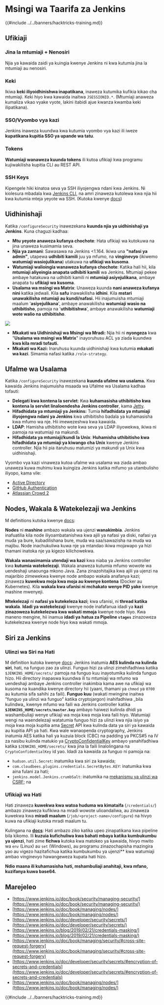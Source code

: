 # Msingi wa Taarifa za Jenkins

{{#include ../../banners/hacktricks-training.md}}

## Ufikiaji

### Jina la mtumiaji + Nenosiri

Njia ya kawaida zaidi ya kuingia kwenye Jenkins ni kwa kutumia jina la mtumiaji au nenosiri.

### Keki

Ikiwa **keki iliyoidhinishwa inapatikana**, inaweza kutumika kufikia kikao cha mtumiaji. Keki hiyo kwa kawaida inaitwa `JSESSIONID.*`. (Mtumiaji anaweza kumaliza vikao vyake vyote, lakini itabidi ajue kwanza kwamba keki ilipatikana).

### SSO/Vyombo vya kazi

Jenkins inaweza kuundwa kwa kutumia vyombo vya kazi ili iweze **kupatikana kupitia SSO ya upande wa tatu**.

### Tokens

**Watumiaji wanaweza kuunda tokens** ili kutoa ufikiaji kwa programu kujiwakilisha kupitia CLI au REST API.

### SSH Keys

Kipengele hiki kinatoa seva ya SSH iliyojengwa ndani kwa Jenkins. Ni kiolesura mbadala kwa [Jenkins CLI](https://www.jenkins.io/doc/book/managing/cli/), na amri zinaweza kutolewa kwa njia hii kwa kutumia mteja yeyote wa SSH. (Kutoka kwenye [docs](https://plugins.jenkins.io/sshd/))

## **Uidhinishaji**

Katika `/configureSecurity` inawezekana **kuunda njia ya uidhinishaji ya Jenkins**. Kuna chaguzi kadhaa:

- **Mtu yeyote anaweza kufanya chochote**: Hata ufikiaji wa kutokuwa na jina unaweza kusimamia seva.
- **Njia ya zamani**: Sawasawa na Jenkins <1.164. Ikiwa una **"nafasi ya admin"**, utapewa **udhibiti kamili** juu ya mfumo, na **vinginevyo** (ikiwemo **watumiaji wasiojulikana**) utakuwa na **ufikiaji wa kusoma**.
- **Watumiaji walioingia wanaweza kufanya chochote**: Katika hali hii, kila **mtumiaji aliyeingia anapata udhibiti kamili** wa Jenkins. Mtumiaji pekee ambaye hatakuwa na udhibiti kamili ni **mtumiaji asiyejulikana**, ambaye anapata tu **ufikiaji wa kusoma**.
- **Usalama wa msingi wa Matrix**: Unaweza kuunda **nani anaweza kufanya nini** katika jedwali. Kila **safu** inawakilisha **idhini**. Kila **mstari** **unawakilisha** **mtumiaji au kundi/nafasi.** Hii inajumuisha mtumiaji maalum '**asiyejulikana**', ambaye anawakilisha **watumiaji wasio na uthibitisho**, pamoja na '**uthibitishwa**', ambaye anawakilisha **watumiaji wote walio na uthibitisho**.

![](<../../images/image (149).png>)

- **Mkakati wa Uidhinishaji wa Msingi wa Mradi:** Njia hii ni **nyongeza** kwa "**Usalama wa msingi wa Matrix**" inayoruhusu ACL ya ziada kuundwa **kwa kila mradi tofauti.**
- **Mkakati wa Kazi:** Inaruhusu kuunda uidhinishaji kwa kutumia **mkakati wa kazi**. Simamia nafasi katika `/role-strategy`.

## **Ufalme wa Usalama**

Katika `/configureSecurity` inawezekana **kuunda ufalme wa usalama.** Kwa kawaida Jenkins inajumuisha msaada wa Ufalme wa Usalama kadhaa tofauti:

- **Delegati kwa kontena la servlet**: Kwa **kuhamasisha uthibitisho kwa kontena la servlet linaloendesha Jenkins controller**, kama [Jetty](https://www.eclipse.org/jetty/).
- **Hifadhidata ya mtumiaji ya Jenkins:** Tumia **hifadhidata ya mtumiaji iliyojengwa ndani ya Jenkins** kwa uthibitisho badala ya kuhamasisha kwa mfumo wa nje. Hii imewezeshwa kwa kawaida.
- **LDAP**: Hamisha uthibitisho wote kwa seva ya LDAP iliyowekwa, ikiwa ni pamoja na watumiaji na makundi.
- **Hifadhidata ya mtumiaji/kundi la Unix**: **Huhamisha uthibitisho kwa hifadhidata ya mtumiaji ya kiwango cha Unix** kwenye Jenkins controller. Njia hii pia itaruhusu matumizi ya makundi ya Unix kwa uidhinishaji.

Vyombo vya kazi vinaweza kutoa ufalme wa usalama wa ziada ambao unaweza kuwa muhimu kwa kuingiza Jenkins katika mifumo ya utambulisho iliyopo, kama vile:

- [Active Directory](https://plugins.jenkins.io/active-directory)
- [GitHub Authentication](https://plugins.jenkins.io/github-oauth)
- [Atlassian Crowd 2](https://plugins.jenkins.io/crowd2)

## Nodes, Wakala & Watekelezaji wa Jenkins

M definitions kutoka kwenye [docs](https://www.jenkins.io/doc/book/managing/nodes/):

**Nodes** ni **mashine** ambazo wakala wa ujenzi **wanakimbia**. Jenkins inafuatilia kila node iliyoambatanishwa kwa ajili ya nafasi ya diski, nafasi ya muda ya bure, kubadilishana bure, muda wa saa/sawazisha na muda wa majibu. Node inachukuliwa kuwa nje ya mtandao ikiwa mojawapo ya hizi thamani inatoka nje ya kigezo kilichowekwa.

**Wakala** **wanasimamia** **utendaji wa kazi** kwa niaba ya Jenkins controller kwa **kutumia watekelezaji**. Wakala anaweza kutumia mfumo wowote wa uendeshaji unaounga mkono Java. Zana zinazohitajika kwa ajili ya ujenzi na majaribio zimewekwa kwenye node ambapo wakala anafanya kazi; zinaweza **kuwekwa moja kwa moja au kwenye kontena** (Docker au Kubernetes). Kila **wakala kwa ufanisi ni mchakato wenye PID yake** kwenye mashine mwenyeji.

**Mtekelezaji** ni **nafasi ya kutekeleza kazi**; kwa ufanisi, ni **thread katika wakala**. **Idadi ya watekelezaji** kwenye node inafafanua idadi ya **kazi zinazoweza kutekelezwa kwa wakati mmoja** kwenye node hiyo. Kwa maneno mengine, hii inamua **idadi ya hatua za Pipeline `stages`** zinazoweza kutekelezwa kwenye node hiyo kwa wakati mmoja.

## Siri za Jenkins

### Ulinzi wa Siri na Hati

M definition kutoka kwenye [docs](https://www.jenkins.io/doc/developer/security/secrets/#encryption-of-secrets-and-credentials): Jenkins inatumia **AES kulinda na kulinda siri**, hati, na funguo zao za ulinzi. Funguo hizi za ulinzi zimehifadhiwa katika `$JENKINS_HOME/secrets/` pamoja na funguo kuu inayotumika kulinda funguo hizo. Hii directory inapaswa kuundwa ili tu mtumiaji wa mfumo wa uendeshaji ambaye Jenkins controller inakimbia kama awe na ufikiaji wa kusoma na kuandika kwenye directory hii (yaani, thamani ya `chmod` ya `0700` au kutumia sifa sahihi za faili). **Funguo kuu** (wakati mwingine inaitwa "funguo ya ulinzi wa funguo" katika cryptojargon) inahifadhiwa \_bila kulindwa\_ kwenye mfumo wa faili wa Jenkins controller katika **`$JENKINS_HOME/secrets/master.key`** ambayo haiwezi kulinda dhidi ya washambuliaji wenye ufikiaji wa moja kwa moja kwa faili hiyo. Watumiaji wengi na waendelezaji watatumia funguo hizi za ulinzi kwa njia isiyo ya moja kwa moja kupitia ama [Secret](https://javadoc.jenkins.io/byShortName/Secret) API kwa kulinda data ya siri ya kawaida au kupitia API ya hati. Kwa wale wanaopenda cryptography, Jenkins inatumia AES katika hali ya kuzuia block (CBC) na padding ya PKCS#5 na IV za nasibu kulinda matukio ya [CryptoConfidentialKey](https://javadoc.jenkins.io/byShortName/CryptoConfidentialKey) ambayo yanahifadhiwa katika `$JENKINS_HOME/secrets/` kwa jina la faili linalolingana na `CryptoConfidentialKey` id yao. Idadi za kawaida za funguo ni pamoja na:

- `hudson.util.Secret`: inatumika kwa siri za kawaida;
- `com.cloudbees.plugins.credentials.SecretBytes.KEY`: inatumika kwa aina fulani za hati;
- `jenkins.model.Jenkins.crumbSalt`: inatumika na [mekanismu ya ulinzi wa CSRF](https://www.jenkins.io/doc/book/managing/security/#cross-site-request-forgery); na

### Ufikiaji wa Hati

Hati zinaweza **kuwekwa kwa watoa huduma wa kimataifa** (`/credentials/`) ambazo zinaweza kufikiwa na mradi wowote ulioandaliwa, au zinaweza kuwekwa kwa **miradi maalum** (`/job/<project-name>/configure`) na hivyo kuwa na ufikiaji kutoka mradi maalum tu.

Kulingana na [**docs**](https://www.jenkins.io/blog/2019/02/21/credentials-masking/): Hati ambazo ziko katika upeo zinapatikana kwa pipeline bila kikomo. Ili **kuzuia kufichuliwa kwa bahati mbaya katika kumbukumbu ya ujenzi**, hati zime **fichwa** kutoka kwa matokeo ya kawaida, hivyo mwito wa `env` (Linux) au `set` (Windows), au programu zinazochapisha mazingira yao au vigezo hazitafichua katika kumbukumbu ya ujenzi** kwa watumiaji ambao vinginevyo hawangeweza kupata hati hizo.

**Ndio maana ili kuhamasisha hati, mshambuliaji anahitaji, kwa mfano, kuzifanya kuwa base64.**

## Marejeleo

- [https://www.jenkins.io/doc/book/security/managing-security/](https://www.jenkins.io/doc/book/security/managing-security/)
- [https://www.jenkins.io/doc/book/managing/nodes/](https://www.jenkins.io/doc/book/managing/nodes/)
- [https://www.jenkins.io/doc/developer/security/secrets/](https://www.jenkins.io/doc/developer/security/secrets/)
- [https://www.jenkins.io/blog/2019/02/21/credentials-masking/](https://www.jenkins.io/blog/2019/02/21/credentials-masking/)
- [https://www.jenkins.io/doc/book/managing/security/#cross-site-request-forgery](https://www.jenkins.io/doc/book/managing/security/#cross-site-request-forgery)
- [https://www.jenkins.io/doc/developer/security/secrets/#encryption-of-secrets-and-credentials](https://www.jenkins.io/doc/developer/security/secrets/#encryption-of-secrets-and-credentials)
- [https://www.jenkins.io/doc/book/managing/nodes/](https://www.jenkins.io/doc/book/managing/nodes/)

{{#include ../../banners/hacktricks-training.md}}
